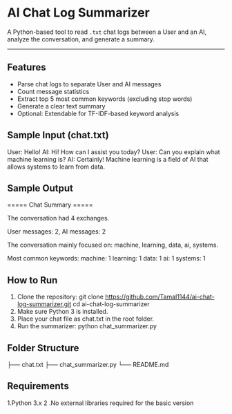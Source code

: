 # AI Chat Log Summarizer

A Python-based tool to read `.txt` chat logs between a User and an AI, analyze the conversation, and generate a summary.

---

## Features

- Parse chat logs to separate User and AI messages
- Count message statistics
- Extract top 5 most common keywords (excluding stop words)
- Generate a clear text summary
- Optional: Extendable for TF-IDF-based keyword analysis

## Sample Input (chat.txt)
User: Hello!
AI: Hi! How can I assist you today?
User: Can you explain what machine learning is?
AI: Certainly! Machine learning is a field of AI that allows systems to learn from data.

## Sample Output
===== Chat Summary =====

The conversation had 4 exchanges.

User messages: 2, AI messages: 2

The conversation mainly focused on: machine, learning, data, ai, systems.

Most common keywords:
 machine: 1
 learning: 1
 data: 1
 ai: 1
 systems: 1

 ## How to Run
1. Clone the repository:
   git clone https://github.com/Tamal1144/ai-chat-log-summarizer.git
   cd ai-chat-log-summarizer
2. Make sure Python 3 is installed.
3. Place your chat file as chat.txt in the root folder.
4. Run the summarizer:
    python chat_summarizer.py

## Folder Structure
├── chat.txt
├── chat_summarizer.py
└── README.md

## Requirements
1.Python 3.x
2 .No external libraries required for the basic version
